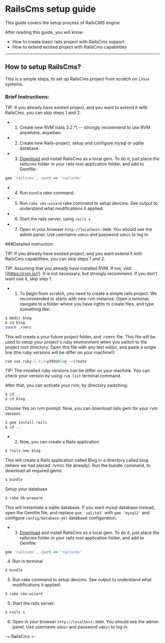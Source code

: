 RailsCms setup guide
==========================

This guide covers the setup process of RailsCMS engine

After reading this guide, you will know:

* How to create basic rails project with RailsCms support
* How to extend existed project with RailsCms capabilities

--------------------------------------------------------------------------------

How to setup RailsCms?
----------------------

This is a simple steps, to set up RailsCms project from scratch on Linux systems.

### Brief Instructions:

TIP: If you already have existed project, and you want to extend it with RailsCms, you can skip steps 1 and 2.

* 1. Create new RVM (rails 3.2.*)  -- strongly recommend to use RVM anywhere, anywhen.

* 2. Create new Rails-project, setup and configure mysql or sqlite database.

* 3. [Download](#.html) and install RailsCms as a local gem. To do it, just place the railscms folder in your rails root application folder, and add to Gemfile:

```ruby
gem 'railscms', :path => 'railscms'
```

* 4. Run `bundle` rake command.

* 5. Run `rake cms:wizard` rake command to setup devcms. See output to understand what modifications it applied.

* 6. Start the rails server, using `rails s`

* 7. Open in your browser `http://localhost:3000`. You should see the admin panel. Use username `admin` and password `admin` to log in.

###Detailed instruction:

TIP: If you already have existed project, and you want extend it with RailsCms capabilities, you can skip steps 1 and 2.

TIP: Assuming that you already have installed RVM. If not, visit [(https://rvm.io/)]. It is not necessary, but strongly recommend. If you don't want use it, skip step 1.

* 1. To begin from scratch, you need to create a simple rails project. We recommended to starts with new rvm instance.
Open a terminal, navigate to a folder where you have rights to create files, and type something like:

```bash
$ mkdir blog
$ cd blog
touch .rvmrc
```

This will create a your future project folder, and .rvmrc file. This file will be used to setup your project's ruby environment when you switch to the project root directory.
Open this file with any text editor, and paste a single line (the ruby versions will be differ on your machine!):

```ruby
rvm use ruby-1.9.3-p392@blog --create
```

TIP: The installed ruby versions can be differ on your machine. You can check your version by using `rvm list` terminal command.

After that, you can activate your rvm, by directory switching:

```bash
$ cd ..
$ cd blog
```

Choose Yes on rvm prompt. Now, you can download rails gem for your rvm version.

```bash
$ gem install rails
$ cd ..
```

* 2. Now, you can create a Rails application

```bash
$ rails new blog
```

This will create a Rails application called Blog in a directory called blog (where we had placed .rvmrc file already).
Run the bundle command, to download all required gems:

```bash
$ bundle
```

Setup your database

```bash
$ rake db:prepare
```

This will instantiate a sqlite database. If you want mysql database instead,  open the Gemfile file, and replace
`gem 'sqlite3'`
with
`gem 'mysql2'`
and configure `config/database.yml` database configuration.

* 3. [Download](#.html) and install RailsCms as a local gem. To do it, just place the railscms folder in your rails root application folder, and add to Gemfile:

```ruby
gem 'railscms', :path => 'railscms'
```

4. Run in terminal

```bash
$ bundle
```

5. Run rake command to setup devcms. See output to understand what modifications it applied:

```bash
$ rake cms:wizard
```

5. Start the rails server:
```bash
$ rails s
```
6. Open in your browser `http://localhost:3000`. You should see the admin panel. Use username `admin` and password `admin` to log in.

-= RailsCms =-